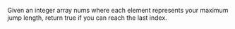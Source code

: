 Given an integer array nums where each element represents your maximum jump length, return true if you can reach the last index.
